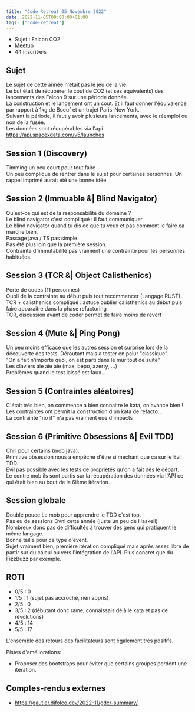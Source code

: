 ```yaml
---
title: "Code Retreat 05 Novembre 2022"
date: 2022-11-05T09:00:00+01:00
tags: ["code-retreat"]
---
```


- Sujet : Falcon CO2
- [Meetup](https://www.meetup.com/fr-FR/software-craftsmanship-lyon/events/288442752/)
- 44 inscrit·e·s

## Sujet

Le sujet de cette année n'était pas le jeu de la vie.  
Le but était de récupérer le cout de CO2 (et ses équivalents) des lancements des Falcon 9 sur une période donnée.  
La construction et le lancement ont un cout. Et il faut donner l'équivalence par rapport à 1kg de Boeuf et un trajet Paris-New York.  
Suivant la période, il faut y avoir plusieurs lancements, avec le réemploi ou non de la fusée.  
Les données sont récupérables via l'api https://api.spacexdata.com/v5/launches  

## Session 1 (Discovery)

Timming un peu court pour tout faire  
Un peu compliqué de rentrer dans le sujet pour certaines personnes. Un rappel imprimé aurait été une bonne idée  

## Session 2 (Immuable &| Blind Navigator)

Qu'est-ce qui est de la responsabilité du domaine ?  
Le blind navigator c'est compliqué : il faut communiquer.  
Le blind navigator quand tu dis ce que tu veux et pas comment le faire ça marche bien.  
Passage java / TS pas simple.  
Pas été plus loin que la première session.  
Contrainte d'immutabilité pas vraiment une contrainte pour les personnes habituées.  

## Session 3 (TCR &| Object Calisthenics)

Perte de codes (11 personnes)  
Oubli de la contrainte au début puis tout recommencer (Langage RUST)  
TCR + calisthenics compliqué : astuce oublier calisthenics au début puis faire apparaitre dans la phase refactoring  
TCR, discussion avant de coder permet de faire moins de revert  

## Session 4 (Mute &| Ping Pong)

Un peu moins efficace que les autres session et surprise lors de la découverte des tests. Déroutant mais a tester en paiur "classique"  
"On a fait n'importe quoi, on est parti dans le mur tout de suite"  
Les claviers aie aie aie (max, bepo, azerty, ...)  
Problèmes quand le test laissé est faux...  

## Session 5 (Contraintes aléatoires)

C'était très bien, on commence a bien connaitre le kata, on avance bien !  
Les contraintes ont permit la construction d'un kata de refacto...  
La contrainte "no if" n'a pas vraiment eue d'impacts  

## Session 6 (Primitive Obsessions &| Evil TDD)

Chill pour certains (mob java).  
Primitive obsession nous a empêché d'être si méchant que ça sur le Evil TDD.  
Evil pas possible avec les tests de propriétés qu'on a fait dès le départ.  
Le contre mob ils sont partis sur la récupération des données via l'API ce qui était bien au bout de la 6ième itération.  

## Session globale

Double pouce
Le mob pour apprendre le TDD c'est top.  
Pas eu de sessions Ovni cette année (juste un peu de Haskell)  
Nombreux donc pas de difficultés à trouver des gens qui pratiquent le même langage.  
Bonne taille pour ce type d'event.  
Sujet vraiment bien, première itération compliqué mais après assez libre de partir sur du calcul ou vers l'intégration de l'API. Plus concret que du FizzBuzz par exemple.  

## ROTI

- 0/5 : 0
- 1/5 : 1 (sujet pas accroché, rien appris)
- 2/5 : 0
- 3/5 : 2 (débutant donc rame, connaissais déjà le kata et pas de révolutions)
- 4/5 : 14
- 5/5 : 17

L'ensemble des retours des facilitateurs sont également très positifs.

Pistes d'améliorations:
- Proposer des bootstraps pour éviter que certains groupes perdent une itération.

## Comptes-rendus externes

- https://gautier.difolco.dev/2022-11/gdcr-summary/

